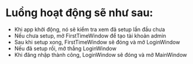 # Luồng hoạt động sẽ như sau:
- Khi app khởi động, nó sẽ kiểm tra xem đã setup lần đầu chưa
- Nếu chưa setup, mở FirstTimeWindow để tạo tài khoản admin
- Sau khi setup xong, FirstTimeWindow sẽ đóng và mở LoginWindow
- Nếu đã setup rồi, mở thẳng LoginWindow
- Khi đăng nhập thành công, LoginWindow sẽ đóng và mở MainWindow